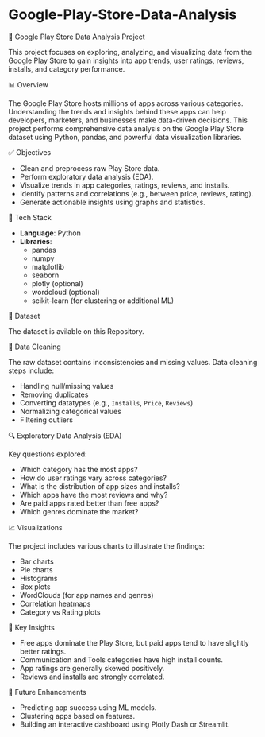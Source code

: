 # Google-Play-Store-Data-Analysis

 📱 Google Play Store Data Analysis Project

This project focuses on exploring, analyzing, and visualizing data from the Google Play Store to gain insights into app trends, user ratings, reviews, installs, and category performance.

 📊 Overview

The Google Play Store hosts millions of apps across various categories. Understanding the trends and insights behind these apps can help developers, marketers, and businesses make data-driven decisions. This project performs comprehensive data analysis on the Google Play Store dataset using Python, pandas, and powerful data visualization libraries.

 ✅ Objectives

- Clean and preprocess raw Play Store data.
- Perform exploratory data analysis (EDA).
- Visualize trends in app categories, ratings, reviews, and installs.
- Identify patterns and correlations (e.g., between price, reviews, rating).
- Generate actionable insights using graphs and statistics.

 🧰 Tech Stack

- **Language**: Python
- **Libraries**:
  - pandas
  - numpy
  - matplotlib
  - seaborn
  - plotly (optional)
  - wordcloud (optional)
  - scikit-learn (for clustering or additional ML)

 📁 Dataset

The dataset is avilable on this Repository.

 🧹 Data Cleaning

The raw dataset contains inconsistencies and missing values. Data cleaning steps include:

- Handling null/missing values
- Removing duplicates
- Converting datatypes (e.g., `Installs`, `Price`, `Reviews`)
- Normalizing categorical values
- Filtering outliers

 🔍 Exploratory Data Analysis (EDA)

Key questions explored:
- Which category has the most apps?
- How do user ratings vary across categories?
- What is the distribution of app sizes and installs?
- Which apps have the most reviews and why?
- Are paid apps rated better than free apps?
- Which genres dominate the market?

 📈 Visualizations

The project includes various charts to illustrate the findings:

- Bar charts
- Pie charts
- Histograms
- Box plots
- WordClouds (for app names and genres)
- Correlation heatmaps
- Category vs Rating plots

 📌 Key Insights

- Free apps dominate the Play Store, but paid apps tend to have slightly better ratings.
- Communication and Tools categories have high install counts.
- App ratings are generally skewed positively.
- Reviews and installs are strongly correlated.

 🚀 Future Enhancements

- Predicting app success using ML models.
- Clustering apps based on features.
- Building an interactive dashboard using Plotly Dash or Streamlit.




